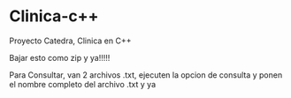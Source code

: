 Clinica-c++
===========

Proyecto Catedra, Clinica en C++

Bajar esto como zip y ya!!!!!

Para Consultar, van 2 archivos  .txt, ejecuten la opcion de consulta y ponen el nombre completo del archivo .txt y ya
